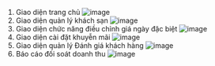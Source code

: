 1. Giao diện trang chủ 
![image](https://github.com/user-attachments/assets/6a3ca1d7-18d7-4ec7-834a-4282a675bfa3)
2. Giao diện quản lý khách sạn
![image](https://github.com/user-attachments/assets/d652f9d2-94a9-4ee0-bd86-4ba10d5cde88)
3. Giao diện chức năng điều chỉnh giá ngày đặc biệt 
![image](https://github.com/user-attachments/assets/bbb87a43-23f7-463b-9be0-fe922dcd1f07)
4. Giao diện cài đặt khuyễn mãi 
![image](https://github.com/user-attachments/assets/2a812ad2-fdea-4e79-a711-5ec094034e76)
5. Giao diện quản lý Đánh giá khách hàng
![image](https://github.com/user-attachments/assets/f9324297-9658-42ba-ac29-8a4f80139416)
6. Báo cáo đối soát doanh thu
![image](https://github.com/user-attachments/assets/70cd0d6b-376c-45b7-b426-d410daca3a2c)

